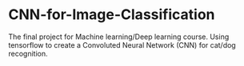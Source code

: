 # CNN-for-Image-Classification
The final project for Machine learning/Deep learning course. Using tensorflow to create a Convoluted Neural Network (CNN) for cat/dog recognition.
